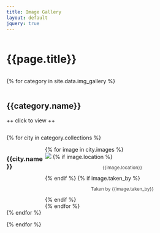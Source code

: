 ```yaml
---
title: Image Gallery
layout: default
jquery: true
---
```


<div class="card">
<h1>{{page.title}}</h1>
</div>

{% for category in site.data.img_gallery %}

<div class="card indexing" id="expand-{{category.name}}">
    <h2>{{category.name}}</h2>
    <p>++ click to view ++</p>
</div>

{% for city in category.collections %}
<div class="onexpand-{{category.name}} sub-container">
    <div class="sub-left">
        <div class="card">
            <h3>{{city.name}}</h3>
        </div>
    </div>
    <div class="sub-right">
        {% for image in city.images %}
        <div class="card">
            <img src="{{image.url}}" />
            {% if image.location %}
            <p class="note">{{image.location}}</p>
            {% endif %}
            {% if image.taken_by %}
            <p class="note">Taken by {{image.taken_by}}</p>
            {% endif %}
        </div>
        {% endfor %}
    </div>
</div>
{% endfor %}

{% endfor %}

<script>
$(document).ready(function() {
    {% for category in site.data.img_gallery  %}
    $('.onexpand-{{category.name}}').hide();
    $('#expand-{{category.name}}').click(function() {
        $('.onexpand-{{category.name}}').slideToggle('slow');
    });
    {% endfor %}
});
</script>

<style>
.card {
    overflow-y: hidden;
}
.card img {
    text-align: center;
    max-width: 90%;
    margin-left: auto;
    margin-right: auto;
}
p.note {
    text-align: center;
    font-size: 12px;
    color: #444;
}
div.sub-container {
    display: flex;
    flex-direction: row;
}
div.sub-left {
    width: 20%;
    margin: 0;
    display: flex;
    flex-direction: column;
}
div.sub-right {
    width: 80%;
    margin: 0;
    display: flex;
    flex-direction: column;
}
</style>
